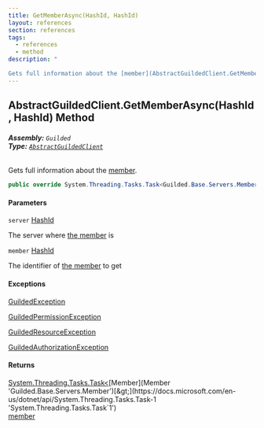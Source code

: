 ```yaml
---
title: GetMemberAsync(HashId, HashId)
layout: references
section: references
tags:
  - references
  - method
description: "

Gets full information about the [member](AbstractGuildedClient.GetMemberAsync(HashId,HashId)#Guilded.AbstractGuildedClient.GetMemberAsync(Guilded.Base.HashId,Guilded.Base.HashId).member 'Guilded.AbstractGuildedClient.GetMemberAsync(Guilded.Base.HashId, Guilded.Base.HashId).member')."
---
```


## AbstractGuildedClient.GetMemberAsync(HashId, HashId) Method
###### **Assembly:** `Guilded`<br/>**Type:** [`AbstractGuildedClient`](AbstractGuildedClient 'Guilded.AbstractGuildedClient')

Gets full information about the [member](AbstractGuildedClient.GetMemberAsync(HashId,HashId)#Guilded.AbstractGuildedClient.GetMemberAsync(Guilded.Base.HashId,Guilded.Base.HashId).member 'Guilded.AbstractGuildedClient.GetMemberAsync(Guilded.Base.HashId, Guilded.Base.HashId).member').

```csharp
public override System.Threading.Tasks.Task<Guilded.Base.Servers.Member> GetMemberAsync(Guilded.Base.HashId server, Guilded.Base.HashId member);
```
#### Parameters

<a name='Guilded.AbstractGuildedClient.GetMemberAsync(Guilded.Base.HashId,Guilded.Base.HashId).server'></a>

`server` [HashId](HashId 'Guilded.Base.HashId')

The server where [the member](Member 'Guilded.Base.Servers.Member') is

<a name='Guilded.AbstractGuildedClient.GetMemberAsync(Guilded.Base.HashId,Guilded.Base.HashId).member'></a>

`member` [HashId](HashId 'Guilded.Base.HashId')

The identifier of [the member](Member 'Guilded.Base.Servers.Member') to get

#### Exceptions

[GuildedException](GuildedException 'Guilded.Base.GuildedException')

[GuildedPermissionException](GuildedPermissionException 'Guilded.Base.GuildedPermissionException')

[GuildedResourceException](GuildedResourceException 'Guilded.Base.GuildedResourceException')

[GuildedAuthorizationException](GuildedAuthorizationException 'Guilded.Base.GuildedAuthorizationException')

#### Returns
[System.Threading.Tasks.Task&lt;](https://docs.microsoft.com/en-us/dotnet/api/System.Threading.Tasks.Task-1 'System.Threading.Tasks.Task`1')[Member](Member 'Guilded.Base.Servers.Member')[&gt;](https://docs.microsoft.com/en-us/dotnet/api/System.Threading.Tasks.Task-1 'System.Threading.Tasks.Task`1')  
[member](AbstractGuildedClient.GetMemberAsync(HashId,HashId)#Guilded.AbstractGuildedClient.GetMemberAsync(Guilded.Base.HashId,Guilded.Base.HashId).member 'Guilded.AbstractGuildedClient.GetMemberAsync(Guilded.Base.HashId, Guilded.Base.HashId).member')